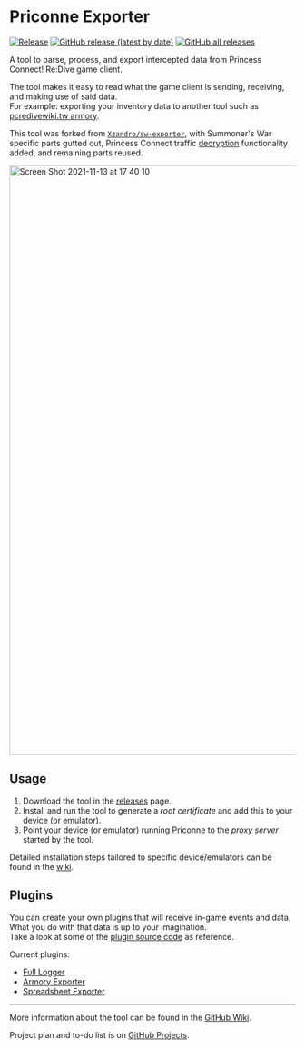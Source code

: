 # Priconne Exporter
[![Release](https://github.com/FabulousCupcake/pcr-exporter/actions/workflows/release.yml/badge.svg?branch=master)](https://github.com/FabulousCupcake/pcr-exporter/actions/workflows/release.yml)
[![GitHub release (latest by date)](https://img.shields.io/github/v/release/FabulousCupcake/pcr-exporter?label=latest-release)](https://github.com/FabulousCupcake/pcr-exporter/releases/latest)
[![GitHub all releases](https://img.shields.io/github/downloads/FabulousCupcake/pcr-exporter/total)](https://github.com/FabulousCupcake/pcr-exporter/releases/latest)

A tool to parse, process, and export intercepted data from Princess Connect! Re:Dive game client.

The tool makes it easy to read what the game client is sending, receiving, and making use of said data.  
For example: exporting your inventory data to another tool such as [pcredivewiki.tw armory][pcredivewikitw-armory].

This tool was forked from [`Xzandro/sw-exporter`][sw-exporter], with Summoner's War specific parts gutted out, Princess Connect traffic [decryption][decrypt-info] functionality added, and remaining parts reused.

<img width="1038" alt="Screen Shot 2021-11-13 at 17 40 10" src="https://user-images.githubusercontent.com/25855364/141651723-7a971f23-6157-44c4-a8f2-25d80f6e3277.png">

## Usage
1. Download the tool in the [releases][releases-latest] page.
2. Install and run the tool to generate a <em>root certificate</em> and add this to your device (or emulator).
3. Point your device (or emulator) running Priconne to the <em>proxy server</em> started by the tool.

Detailed installation steps tailored to specific device/emulators can be found in the [wiki].

## Plugins
You can create your own plugins that will receive in-game events and data. What you do with that data is up to your imagination.  
Take a look at some of the [plugin source code][plugins-source] as reference.

Current plugins:
- [Full Logger](https://github.com/FabulousCupcake/pcr-exporter/wiki/Full-Logger)
- [Armory Exporter](https://github.com/FabulousCupcake/pcr-exporter/wiki/Armory-Exporter)
- [Spreadsheet Exporter](https://github.com/FabulousCupcake/pcr-exporter/wiki/Spreadsheet-Exporter)

---

More information about the tool can be found in the [GitHub Wiki][wiki-root].

Project plan and to-do list is on [GitHub Projects](https://github.com/FabulousCupcake/pcr-exporter/projects/1).

[releases-latest]: https://github.com/FabulousCupcake/pcr-exporter/releases/latest
[pcredivewikitw-armory]: https://pcredivewiki.tw/Armory
[sw-exporter]: https://github.com/Xzandro/sw-exporter
[decrypt-info]: https://github.com/FabulousCupcake/pcr-exporter/wiki/Payload-Decryption
[wiki]: https://github.com/FabulousCupcake/pcr-exporter/wiki/Installation
[wiki-root]: https://github.com/FabulousCupcake/pcr-exporter/wiki
[plugins-source]: https://github.com/FabulousCupcake/pcr-exporter/tree/master/app/plugins
